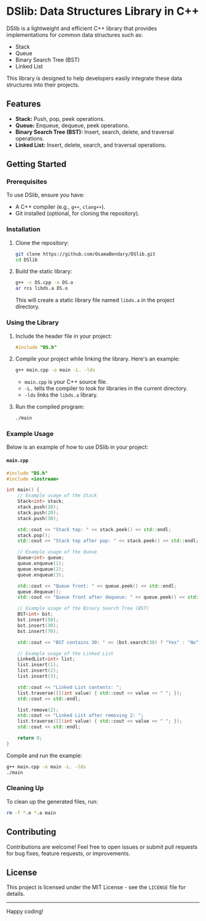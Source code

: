 
# DSlib: Data Structures Library in C++

DSlib is a lightweight and efficient C++ library that provides implementations for common data structures such as:
- Stack
- Queue
- Binary Search Tree (BST)
- Linked List

This library is designed to help developers easily integrate these data structures into their projects.

## Features
- **Stack:** Push, pop, peek operations.
- **Queue:** Enqueue, dequeue, peek operations.
- **Binary Search Tree (BST):** Insert, search, delete, and traversal operations.
- **Linked List:** Insert, delete, search, and traversal operations.

## Getting Started

### Prerequisites
To use DSlib, ensure you have:
- A C++ compiler (e.g., `g++`, `clang++`).
- Git installed (optional, for cloning the repository).

### Installation

1. Clone the repository:
   ```bash
   git clone https://github.com/OsamaBendary/DSlib.git
   cd DSlib
   ```

2. Build the static library:
   ```bash
   g++ -c DS.cpp -o DS.o
   ar rcs libds.a DS.o
   ```

   This will create a static library file named `libds.a` in the project directory.

### Using the Library

1. Include the header file in your project:
   ```cpp
   #include "DS.h"
   ```

2. Compile your project while linking the library. Here's an example:
   ```bash
   g++ main.cpp -o main -L. -lds
   ```

   - `main.cpp` is your C++ source file.
   - `-L.` tells the compiler to look for libraries in the current directory.
   - `-lds` links the `libds.a` library.

3. Run the compiled program:
   ```bash
   ./main
   ```

### Example Usage
Below is an example of how to use DSlib in your project:

#### `main.cpp`
```cpp
#include "DS.h"
#include <iostream>

int main() {
    // Example usage of the Stack
    Stack<int> stack;
    stack.push(10);
    stack.push(20);
    stack.push(30);

    std::cout << "Stack top: " << stack.peek() << std::endl;
    stack.pop();
    std::cout << "Stack top after pop: " << stack.peek() << std::endl;

    // Example usage of the Queue
    Queue<int> queue;
    queue.enqueue(1);
    queue.enqueue(2);
    queue.enqueue(3);

    std::cout << "Queue front: " << queue.peek() << std::endl;
    queue.dequeue();
    std::cout << "Queue front after dequeue: " << queue.peek() << std::endl;

    // Example usage of the Binary Search Tree (BST)
    BST<int> bst;
    bst.insert(50);
    bst.insert(30);
    bst.insert(70);

    std::cout << "BST contains 30: " << (bst.search(30) ? "Yes" : "No") << std::endl;

    // Example usage of the Linked List
    LinkedList<int> list;
    list.insert(1);
    list.insert(2);
    list.insert(3);

    std::cout << "Linked List contents: ";
    list.traverse([](int value) { std::cout << value << " "; });
    std::cout << std::endl;

    list.remove(2);
    std::cout << "Linked List after removing 2: ";
    list.traverse([](int value) { std::cout << value << " "; });
    std::cout << std::endl;

    return 0;
}
```

Compile and run the example:
```bash
g++ main.cpp -o main -L. -lds
./main
```

### Cleaning Up
To clean up the generated files, run:
```bash
rm -f *.o *.a main
```

## Contributing
Contributions are welcome! Feel free to open issues or submit pull requests for bug fixes, feature requests, or improvements.

## License
This project is licensed under the MIT License - see the `LICENSE` file for details.

---

Happy coding!

